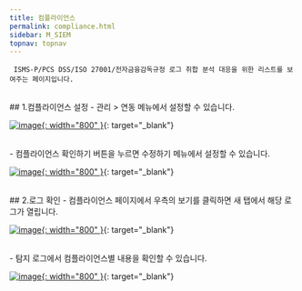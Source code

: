 ```yaml
---
title: 컴플라이언스
permalink: compliance.html
sidebar: M_SIEM
topnav: topnav
---
```


     ISMS-P/PCS DSS/ISO 27001/전자금융감독규정 로그 취합 분석 대응을 위한 리스트를 보여주는 페이지입니다.

<br />
## 1.컴플라이언스 설정
- 관리 > 연동 메뉴에서 설정할 수 있습니다.
<br />

[![image](/docs/images/Manual/siem/compliance/1.png){: width="800" }](/docs/images/Manual/siem/compliance/1.png){: target="_blank"}

<br />
- 컴플라이언스 확인하기 버튼을 누르면 수정하기 메뉴에서 설정할 수 있습니다.
<br />

[![image](/docs/images/Manual/siem/compliance/2.png){: width="800" }](/docs/images/Manual/siem/compliance/2.png){: target="_blank"}
 
<br />
## 2.로그 확인
- 컴플라이언스 페이지에서 우측의 보기를 클릭하면 새 탭에서 해당 로그가 열립니다.
<br />

[![image](/docs/images/Manual/siem/compliance/3.png){: width="800" }](/docs/images/Manual/siem/compliance/3.png){: target="_blank"}

<br />
- 탐지 로그에서 컴플라이언스별 내용을 확인할 수 있습니다.
<br />

[![image](/docs/images/Manual/siem/compliance/4.png){: width="800" }](/docs/images/Manual/siem/compliance/4.png){: target="_blank"}
 